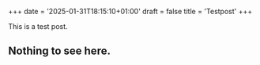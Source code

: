 +++
date = '2025-01-31T18:15:10+01:00'
draft = false
title = 'Testpost'
+++

This is a test post.
## Nothing to see here.